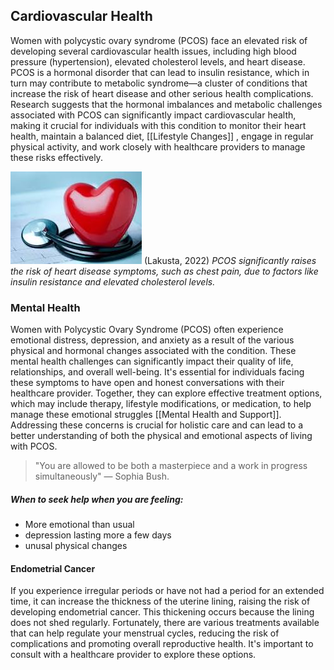 ## Cardiovascular Health

Women with polycystic ovary syndrome (PCOS) face an elevated risk of developing several cardiovascular health issues, including high blood pressure (hypertension), elevated cholesterol levels, and heart disease. PCOS is a hormonal disorder that can lead to insulin resistance, which in turn may contribute to metabolic syndrome—a cluster of conditions that increase the risk of heart disease and other serious health complications. Research suggests that the hormonal imbalances and metabolic challenges associated with PCOS can significantly impact cardiovascular health, making it crucial for individuals with this condition to monitor their heart health, maintain a balanced diet, [[Lifestyle Changes]] , engage in regular physical activity, and work closely with healthcare providers to manage these risks effectively.

![heart health](image-1.png) 
(Lakusta, 2022)
*PCOS significantly raises the risk of heart disease symptoms, such as chest pain, due to factors like insulin resistance and elevated cholesterol levels.*

### Mental Health

Women with Polycystic Ovary Syndrome (PCOS) often experience emotional distress, depression, and anxiety as a result of the various physical and hormonal changes associated with the condition. These mental health challenges can significantly impact their quality of life, relationships, and overall well-being. It's essential for individuals facing these symptoms to have open and honest conversations with their healthcare provider. Together, they can explore effective treatment options, which may include therapy, lifestyle modifications, or medication, to help manage these emotional struggles [[Mental Health and Support]]. Addressing these concerns is crucial for holistic care and can lead to a better understanding of both the physical and emotional aspects of living with PCOS.


> "You are allowed to be both a masterpiece and a work in progress simultaneously" — Sophia Bush. 


##### When to seek help when you are feeling:
- More emotional than usual
- depression lasting more a few days
- unusal physical changes

#### Endometrial Cancer

If you experience irregular periods or have not had a period for an extended time, it can increase the thickness of the uterine lining, raising the risk of developing endometrial cancer. This thickening occurs because the lining does not shed regularly. Fortunately, there are various treatments available that can help regulate your menstrual cycles, reducing the risk of complications and promoting overall reproductive health. It's important to consult with a healthcare provider to explore these options.